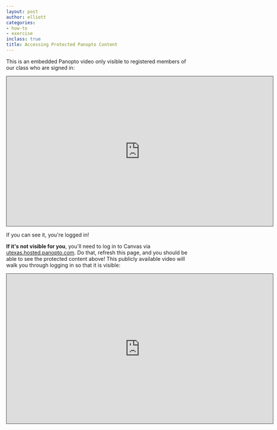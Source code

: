 ```yaml
---
layout: post
author: elliott
categories:
- how-to
- exercise
inclass: true
title: Accessing Protected Panopto Content
---
```




This is an embedded Panopto video only visible to registered members of our class who are signed in:

<iframe src="https://utexas.hosted.panopto.com/Panopto/Pages/Embed.aspx?id=5c71cc06-719b-46d2-bbb0-ac210155c02c&autoplay=false&offerviewer=true&showtitle=true&showbrand=true&start=0&interactivity=all" height="405" width="720" style="border: 1px solid #464646;" allowfullscreen allow="autoplay"></iframe>

If you can see it, you're logged in!

**If it's not visible for you**, you'll need to log in to Canvas via [utexas.hosted.panopto.com](https://utexas.hosted.panopto.com/). Do that, refresh this page, and you should be able to see the protected content above! This publicly available video will walk you through logging in so that it is visible:


<iframe src="https://utexas.hosted.panopto.com/Panopto/Pages/Embed.aspx?id=616e807d-c9e7-4c4d-8fa5-ac210159ca6e&autoplay=false&offerviewer=true&showtitle=true&showbrand=true&start=0&interactivity=all" height="405" width="720" style="border: 1px solid #464646;" allowfullscreen allow="autoplay"></iframe>